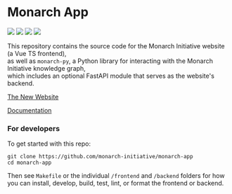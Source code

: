 # Monarch App


![](https://github.com/monarch-initiative/monarch-app/actions/workflows/test-backend.yaml/badge.svg)
![](https://github.com/monarch-initiative/monarch-app/actions/workflows/test-frontend.yaml/badge.svg)
![](https://github.com/monarch-initiative/monarch-app/actions/workflows/deploy-documentation.yaml/badge.svg)
![](https://github.com/monarch-initiative/monarch-app/actions/workflows/build-image.yaml/badge.svg)

This repository contains the source code for the Monarch Initiative website (a Vue TS frontend),  
as well as `monarch-py`, a Python library for interacting with the Monarch Initiative knowledge graph,  
which includes an optional FastAPI module that serves as the website's backend.  

[The New Website](https://monarch-app.monarchinitiative.org)

[Documentation](https://monarch-app.monarchinitiative.org/docs)

### For developers

To get started with this repo:

```
git clone https://github.com/monarch-initiative/monarch-app
cd monarch-app
```

Then see `Makefile` or the individual `/frontend` and `/backend` folders for how you can install, develop, build, test, lint, or format the frontend or backend.
